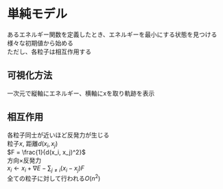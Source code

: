 # 単純モデル
あるエネルギー関数を定義したとき、エネルギーを最小にする状態を見つける  
様々な初期値から始める  
ただし、各粒子は相互作用する  

## 可視化方法
一次元で縦軸にエネルギー、横軸にxを取り軌跡を表示

## 相互作用
各粒子同士が近いほど反発力が生じる  
粒子$x$, 距離$d(x_i, x_j)$  
$F = \frac{1}{d(x_i, x_j)^2}$  
方向×反発力  
$x_i \leftarrow x_i + \nabla E - \sum_{j \neq i} (x_i - x_j)F$  
全ての粒子に対して行われる$O(n^2)$


